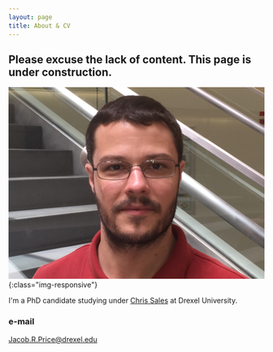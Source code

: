 ```yaml
---
layout: page
title: About & CV
---
```

## Please excuse the lack of content. This page is under construction. 

![Jake](/media/IMG_1656.JPG){:class="img-responsive"}

I'm a PhD candidate studying under [Chris Sales](http://microbes.cae.drexel.edu/) at Drexel University. 


### e-mail
Jacob.R.Price@drexel.edu
